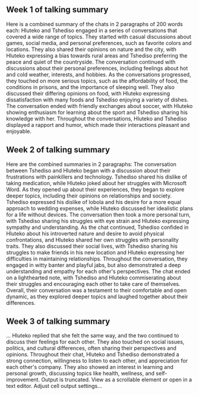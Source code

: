 ## Week 1 of talking summary
Here is a combined summary of the chats in 2 paragraphs of 200 words each:
Hluteko and Tshediso engaged in a series of conversations that covered a wide range of topics.
They started with casual discussions about games, social media, and personal preferences, such as favorite colors and locations.
They also shared their opinions on nature and the city, with Hluteko expressing a bias towards rural areas and Tshediso preferring the peace and quiet of the countryside.
The conversation continued with discussions about their personal preferences, including feelings about hot and cold weather, interests, and hobbies.
As the conversations progressed, they touched on more serious topics, such as the affordability of food, the conditions in prisons, and the importance of sleeping well.
They also discussed their differing opinions on food, with Hluteko expressing dissatisfaction with many foods and Tshediso enjoying a variety of dishes.
The conversation ended with friendly exchanges about soccer, with Hluteko showing enthusiasm for learning about the sport and Tshediso sharing his knowledge with her.
Throughout the conversations, Hluteko and Tshediso displayed a rapport and humor, which made their interactions pleasant and enjoyable.

## Week 2 of talking summary
Here are the combined summaries in 2 paragraphs:
The conversation between Tshediso and Hluteko began with a discussion about their frustrations with painkillers and technology.
Tshediso shared his dislike of taking medication, while Hluteko joked about her struggles with Microsoft Word.
As they opened up about their experiences, they began to explore deeper topics, including their opinions on relationships and society.
Tshediso expressed his dislike of lobola and his desire for a more equal approach to wedding expenses, while Hluteko discussed her idealistic plans for a life without devices.
The conversation then took a more personal turn, with Tshediso sharing his struggles with eye strain and Hluteko expressing sympathy and understanding.
As the chat continued, Tshediso confided in Hluteko about his introverted nature and desire to avoid physical confrontations, and Hluteko shared her own struggles with personality traits.
They also discussed their social lives, with Tshediso sharing his struggles to make friends in his new location and Hluteko expressing her difficulties in maintaining relationships.
Throughout the conversation, they engaged in witty banter and playful jabs, but also demonstrated a deep understanding and empathy for each other's perspectives.
The chat ended on a lighthearted note, with Tshediso and Hluteko commiserating about their struggles and encouraging each other to take care of themselves.
Overall, their conversation was a testament to their comfortable and open dynamic, as they explored deeper topics and laughed together about their differences.

## Week 3 of talking summary
...
Hluteko replied that she felt the same way, and the two continued to discuss their feelings for each other.
They also touched on social issues, politics, and cultural differences, often sharing their perspectives and opinions.
Throughout their chat, Hluteko and Tshediso demonstrated a strong connection, willingness to listen to each other, and appreciation for each other's company.
They also showed an interest in learning and personal growth, discussing topics like health, wellness, and self-improvement.
Output is truncated. View as a scrollable element or open in a text editor. Adjust cell output settings...
